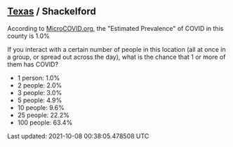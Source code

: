 
## [Texas](/united-states/texas) / Shackelford

According to [MicroCOVID.org](http://microcovid.org),
the "Estimated Prevalence" of COVID in this county is 1.0%

If you interact with a certain number of people in this location
(all at once in a group, or spread out across the day), what is the chance that
1 or more of them has COVID?

- 1 person: 1.0%
- 2 people: 2.0%
- 3 people: 3.0%
- 5 people: 4.9%
- 10 people: 9.6%
- 25 people: 22.2%
- 100 people: 63.4%

Last updated: 2021-10-08 00:38:05.478508 UTC
